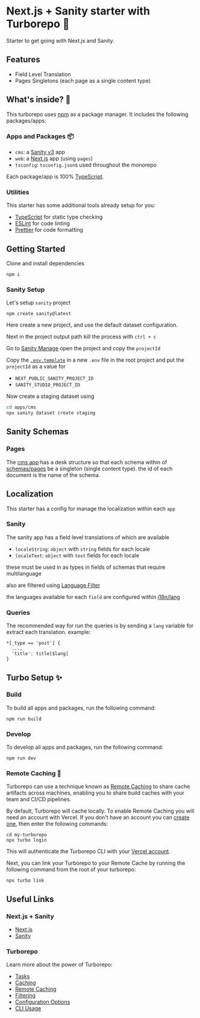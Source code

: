 # Next.js + Sanity starter with Turborepo 🚀

Starter to get going with Next.js and Sanity.

## Features
- Field Level Translation
- Pages Singletons (each page as a single content type)

## What's inside? 👀

This turborepo uses [npm](https://www.npmjs.com/) as a package manager. It includes the following packages/apps:

### Apps and Packages 📦

- `cms`: a [Sanity v3](https://www.sanity.io/) app
- `web`: a [Next.js](https://nextjs.org/) app (using `pages`)
- `tsconfig`: `tsconfig.json`s used throughout the monorepo

Each package/app is 100% [TypeScript](https://www.typescriptlang.org/).

### Utilities

This starter has some additional tools already setup for you:

- [TypeScript](https://www.typescriptlang.org/) for static type checking
- [ESLint](https://eslint.org/) for code linting
- [Prettier](https://prettier.io) for code formatting

## Getting Started
Clone and install dependencies
```
npm i
```

### Sanity Setup

Let's setup `sanity` project
```
npm create sanity@latest
```
Here create a new project, and use the default dataset configuration.

Next in the project output path kill the process with `ctrl + c`

Go to [Sanity Manage](https://www.sanity.io/manage/) open the project and copy the `projectId`

Copy the [`.env.template`](./.env.template) in a new `.env` file in the root project and put the `projectId` as a value for 
- `NEXT_PUBLIC_SANITY_PROJECT_ID`
- `SANITY_STUDIO_PROJECT_ID`

Now create a staging dataset using
```bash
cd apps/cms
npx sanity dataset create staging
```

## Sanity Schemas
### Pages

The [cms app](./apps/cms/) has a desk structure so that each schema within of [schemas/pages](apps/cms/schemas/pages) be a singleton (single content type). the id of each document is the name of the schema.

## Localization

This starter has a config for manage the localization within each `app`

### Sanity

The sanity app has a field level translations of which are available

- `localeString`: `object` with `string` fields for each locale
- `localeText`: `object` with `text` fields for each locale

these must be used in as types in fields of schemas that require multilanguage

also are filtered using [Language Filter](https://www.sanity.io/plugins/language-filter)

the languages available for each `field` are configured within [i18n/lang](apps/cms/schemas/i18n/lang)

### Queries

The recommended way for run the queries is by sending a `lang` variable for extract each translation. example:
```groq
*[_type == 'post'] {
  ...,
  'title': title[$lang]
}
```

## Turbo Setup ✨

### Build

To build all apps and packages, run the following command:

```
npm run build
```

### Develop

To develop all apps and packages, run the following command:

```
npm run dev
```

### Remote Caching  💽
Turborepo can use a technique known as [Remote Caching](https://turbo.build/repo/docs/core-concepts/remote-caching) to share cache artifacts across machines, enabling you to share build caches with your team and CI/CD pipelines.

By default, Turborepo will cache locally. To enable Remote Caching you will need an account with Vercel. If you don't have an account you can [create one](https://vercel.com/signup), then enter the following commands:

```
cd my-turborepo
npx turbo login
```

This will authenticate the Turborepo CLI with your [Vercel account](https://vercel.com/docs/concepts/personal-accounts/overview).

Next, you can link your Turborepo to your Remote Cache by running the following command from the root of your turborepo:

```
npx turbo link
```

## Useful Links

### Next.js + Sanity
- [Next.js](https://nextjs.org/docs)
- [Sanity](https://sanity.io/docs)

### Turborepo
Learn more about the power of Turborepo:

- [Tasks](https://turbo.build/repo/docs/core-concepts/monorepos/running-tasks)
- [Caching](https://turbo.build/repo/docs/core-concepts/caching)
- [Remote Caching](https://turbo.build/repo/docs/core-concepts/remote-caching)
- [Filtering](https://turbo.build/repo/docs/core-concepts/monorepos/filtering)
- [Configuration Options](https://turbo.build/repo/docs/reference/configuration)
- [CLI Usage](https://turbo.build/repo/docs/reference/command-line-reference)
